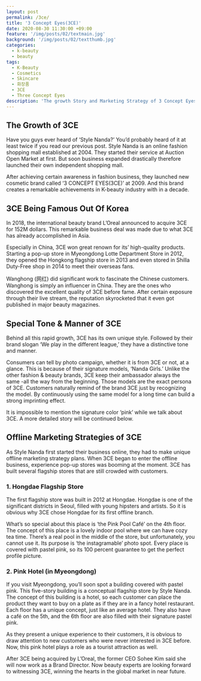 ```yaml
---
layout: post
permalink: /3ce/
title: '3 Concept Eyes(3CE)'
date: 2020-08-30 11:30:00 +09:00
feature: '/img/posts/02/textmain.jpg'
background: '/img/posts/02/textthumb.jpg'
categories:
  - k-beauty
  - beauty
tags:
  - K-Beauty
  - Cosmetics
  - Skincare
  - 화장품
  - 3CE
  - Three Concept Eyes
description: 'The growth Story and Marketing Strategy of 3 Concept Eyes(3CE)'
---
```



## The Growth of 3CE

Have you guys ever heard of ‘Style Nanda?’ You’d probably heard of it at least twice if you read our previous post. Style Nanda is an online fashion shopping mall established at 2004. They started their service at Auction Open Market at first. But soon business expanded drastically therefore launched their own independent shopping mall.

After achieving certain awareness in fashion business, they launched new cosmetic brand called ‘3 CONCEPT EYES(3CE)’ at 2009. And this brand creates a remarkable achievements in K-beauty industry with in a decade.

## 3CE Being Famous Out Of Korea

In 2018, the international beauty brand L’Oreal announced to acquire 3CE for 152M dollars. This remarkable business deal was made due to what 3CE has already accomplished in Asia.

Especially in China, 3CE won great renown for its’ high-quality products. Starting a pop-up store in Myeongdong Lotte Department Store in 2012, they opened the Hongkong flagship store in 2013 and even stored in Shilla Duty-Free shop in 2014 to meet their overseas fans.

Wanghong (网红) did significant work to fascinate the Chinese customers. Wanghong is simply an influencer in China. They are the ones who discovered the excellent quality of 3CE before fame. After certain exposure through their live stream, the reputation skyrocketed that it even got published in major beauty magazines.

## Special Tone & Manner of 3CE

Behind all this rapid growth, 3CE has its own unique style. Followed by their brand slogan ‘We play in the different league,’ they have a distinctive tone and manner.

Consumers can tell by photo campaign, whether it is from 3CE or not, at a glance. This is because of their signature models, ‘Nanda Girls.’ Unlike the other fashion & beauty brands, 3CE keep their ambassador always the same -all the way from the beginning. Those models are the exact persona of 3CE. Customers naturally remind of the brand 3CE just by recognizing the model. By continuously using the same model for a long time can build a strong imprinting effect.

It is impossible to mention the signature color ‘pink’ while we talk about 3CE. A more detailed story will be continued below.

## Offline Marketing Strategies of 3CE

As Style Nanda first started their business online, they had to make unique offline marketing strategy plans. When 3CE began to enter the offline business, experience pop-up stores was booming at the moment. 3CE has built several flagship stores that are still crowded with customers.

### 1. Hongdae Flagship Store
The first flagship store was built in 2012 at Hongdae. Hongdae is one of the significant districts in Seoul, filled with young hipsters and artists. So it is obvious why 3CE chose Hongdae for its first offline branch.

What’s so special about this place is ‘the Pink Pool Café’ on the 4th floor. The concept of this place is a lovely indoor pool where we can have cozy tea time. There’s a real pool in the middle of the store, but unfortunately, you cannot use it. Its purpose is ‘the instagramable’ photo spot. Every place is covered with pastel pink, so its 100 percent guarantee to get the perfect profile picture.

### 2. Pink Hotel (in Myeongdong)
If you visit Myeongdong, you’ll soon spot a building covered with pastel pink. This five-story building is a conceptual flagship store by Style Nanda. The concept of this building is a hotel, so each customer can place the product they want to buy on a plate as if they are in a fancy hotel restaurant. Each floor has a unique concept, just like an average hotel. They also have a café on the 5th, and the 6th floor are also filled with their signature pastel pink.

As they present a unique experience to their customers, it is obvious to draw attention to new customers who were never interested in 3CE before. Now, this pink hotel plays a role as a tourist attraction as well.


After 3CE being acquired by L’Oreal, the former CEO Sohee Kim said she will now work as a Brand Director. Now beauty experts are looking forward to witnessing 3CE, winning the hearts in the global market in near future.

